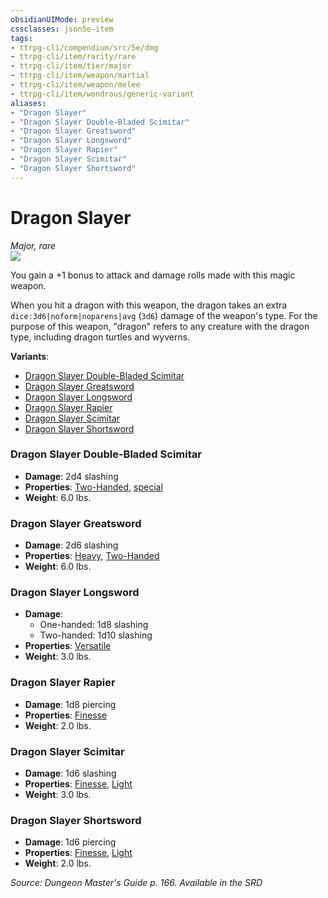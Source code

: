 ```yaml
---
obsidianUIMode: preview
cssclasses: json5e-item
tags:
- ttrpg-cli/compendium/src/5e/dmg
- ttrpg-cli/item/rarity/rare
- ttrpg-cli/item/tier/major
- ttrpg-cli/item/weapon/martial
- ttrpg-cli/item/weapon/melee
- ttrpg-cli/item/wondrous/generic-variant
aliases: 
- "Dragon Slayer"
- "Dragon Slayer Double-Bladed Scimitar"
- "Dragon Slayer Greatsword"
- "Dragon Slayer Longsword"
- "Dragon Slayer Rapier"
- "Dragon Slayer Scimitar"
- "Dragon Slayer Shortsword"
---
```

# Dragon Slayer
*Major, rare*  
![](/3-Mechanics/CLI/Compendium/items/img/dragon-slayer.webp#right)


You gain a +1 bonus to attack and damage rolls made with this magic weapon.

When you hit a dragon with this weapon, the dragon takes an extra `dice:3d6|noform|noparens|avg` (`3d6`) damage of the weapon's type. For the purpose of this weapon, "dragon" refers to any creature with the dragon type, including dragon turtles and wyverns.

**Variants**:
- [Dragon Slayer Double-Bladed Scimitar](#Dragon%20Slayer%20Double-Bladed%20Scimitar)
- [Dragon Slayer Greatsword](#Dragon%20Slayer%20Greatsword)
- [Dragon Slayer Longsword](#Dragon%20Slayer%20Longsword)
- [Dragon Slayer Rapier](#Dragon%20Slayer%20Rapier)
- [Dragon Slayer Scimitar](#Dragon%20Slayer%20Scimitar)
- [Dragon Slayer Shortsword](#Dragon%20Slayer%20Shortsword)

### Dragon Slayer Double-Bladed Scimitar

- **Damage**: 2d4 slashing
- **Properties**: [Two-Handed](/3-Mechanics/CLI/Rules/item-properties.md#Two-Handed), [special](/3-Mechanics/CLI/Rules/item-properties.md#Special%20Weapons)
- **Weight**: 6.0 lbs.

### Dragon Slayer Greatsword

- **Damage**: 2d6 slashing
- **Properties**: [Heavy](/3-Mechanics/CLI/Rules/item-properties.md#Heavy), [Two-Handed](/3-Mechanics/CLI/Rules/item-properties.md#Two-Handed)
- **Weight**: 6.0 lbs.

### Dragon Slayer Longsword

- **Damage**:
  - One-handed: 1d8 slashing
  - Two-handed: 1d10 slashing
- **Properties**: [Versatile](/3-Mechanics/CLI/Rules/item-properties.md#Versatile)
- **Weight**: 3.0 lbs.

### Dragon Slayer Rapier

- **Damage**: 1d8 piercing
- **Properties**: [Finesse](/3-Mechanics/CLI/Rules/item-properties.md#Finesse)
- **Weight**: 2.0 lbs.

### Dragon Slayer Scimitar

- **Damage**: 1d6 slashing
- **Properties**: [Finesse](/3-Mechanics/CLI/Rules/item-properties.md#Finesse), [Light](/3-Mechanics/CLI/Rules/item-properties.md#Light)
- **Weight**: 3.0 lbs.

### Dragon Slayer Shortsword

- **Damage**: 1d6 piercing
- **Properties**: [Finesse](/3-Mechanics/CLI/Rules/item-properties.md#Finesse), [Light](/3-Mechanics/CLI/Rules/item-properties.md#Light)
- **Weight**: 2.0 lbs.


*Source: Dungeon Master's Guide p. 166. Available in the <span title='Systems Reference Document (5.1)'>SRD</span>*